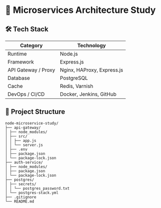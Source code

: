 # 🧩 Microservices Architecture Study

## 🛠 Tech Stack

| Category              | Technology                        |
|-----------------------|-----------------------------------|
| Runtime               | Node.js                           |
| Framework             | Express.js                        |
| API Gateway / Proxy   | Nginx, HAProxy, Express.js        |
| Database              | PostgreSQL                        |
| Cache                 | Redis, Varnish                    |
| DevOps / CI/CD        | Docker, Jenkins, GitHub           |

## 📁 Project Structure

```
node-microservice-study/
├── api-gateway/
│ ├── node_modules/
│ ├── src/
│ │ ├── app.js
│ │ └── server.js
│ ├── .env
│ ├── package.json
│ └── package-lock.json
├── auth-service/
│ ├── node_modules/
│ ├── package.json
│ └── package-lock.json
├── postgres/
│ ├── secrets/
│ │ └── postgres_password.txt
│ └── postgres-stack.yml
├── .gitignore
└── README.md
```

